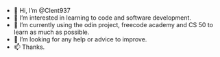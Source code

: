 - 👋 Hi, I’m @Clent937
- 👀 I’m interested in learning to code and software development.
- 🌱 I’m currently using the odin project, freecode academy and CS 50 to learn as much as possible.
- 💞️ I’m looking for any help or advice to improve.
- 📫 Thanks.

<!---
Clent937/Clent937 is a ✨ special ✨ repository because its `README.md` (this file) appears on your GitHub profile.
You can click the Preview link to take a look at your changes.
--->
